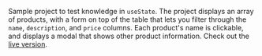 Sample project to test knowledge in `useState`. The project displays an array of products, with a form on top of the table that lets you filter through the `name`, `description`, and `price` columns. Each product's name is clickable, and displays a modal that shows other product information. Check out the [live version](https://inventory-search.norugie.me/).
